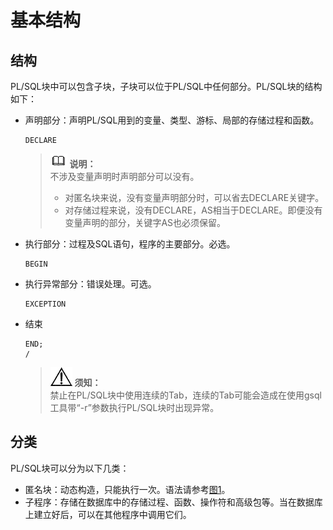 # 基本结构<a name="ZH-CN_TOPIC_0245374607"></a>

## 结构<a name="zh-cn_topic_0237122217_zh-cn_topic_0059778559_s764fc3b756ed40e6a5ad9af5559feafa"></a>

PL/SQL块中可以包含子块，子块可以位于PL/SQL中任何部分。PL/SQL块的结构如下：

-   声明部分：声明PL/SQL用到的变量、类型、游标、局部的存储过程和函数。

    ```
    DECLARE
    ```

    >![](public_sys-resources/icon-note.gif) **说明：**   
    >不涉及变量声明时声明部分可以没有。  
    >-   对匿名块来说，没有变量声明部分时，可以省去DECLARE关键字。  
    >-   对存储过程来说，没有DECLARE，AS相当于DECLARE。即便没有变量声明的部分，关键字AS也必须保留。  

-   执行部分：过程及SQL语句，程序的主要部分。必选。

    ```
    BEGIN
    ```

-   执行异常部分：错误处理。可选。

    ```
    EXCEPTION
    ```

-   结束

    ```
    END;
    /
    ```

    >![](public_sys-resources/icon-notice.gif) **须知：**   
    >禁止在PL/SQL块中使用连续的Tab，连续的Tab可能会造成在使用gsql工具带“-r”参数执行PL/SQL块时出现异常。  


## 分类<a name="zh-cn_topic_0237122217_zh-cn_topic_0059778559_se3799278381c4fcc9654d957d2f87ba0"></a>

PL/SQL块可以分为以下几类：

-   匿名块：动态构造，只能执行一次。语法请参考[图1](匿名块.md#zh-cn_topic_0237122218_zh-cn_topic_0059779171_f19ed9f384e0646f29744951d7eec8c3b)。
-   子程序：存储在数据库中的存储过程、函数、操作符和高级包等。当在数据库上建立好后，可以在其他程序中调用它们。

